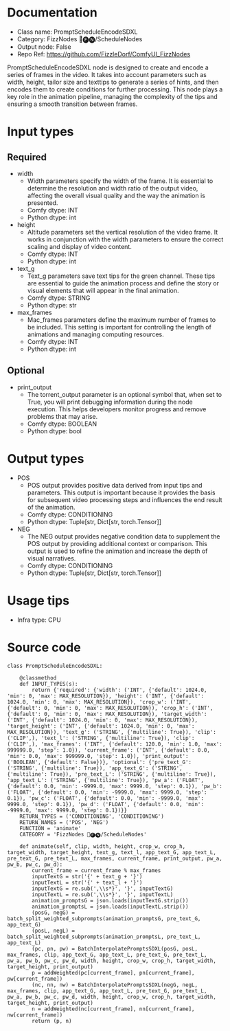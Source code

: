 # Documentation
- Class name: PromptScheduleEncodeSDXL
- Category: FizzNodes 📅🅕🅝/ScheduleNodes
- Output node: False
- Repo Ref: https://github.com/FizzleDorf/ComfyUI_FizzNodes

PromptScheduleEncodeSDXL node is designed to create and encode a series of frames in the video. It takes into account parameters such as width, height, tailor size and texttips to generate a series of hints, and then encodes them to create conditions for further processing. This node plays a key role in the animation pipeline, managing the complexity of the tips and ensuring a smooth transition between frames.

# Input types
## Required
- width
    - Width parameters specify the width of the frame. It is essential to determine the resolution and width ratio of the output video, affecting the overall visual quality and the way the animation is presented.
    - Comfy dtype: INT
    - Python dtype: int
- height
    - Altitude parameters set the vertical resolution of the video frame. It works in conjunction with the width parameters to ensure the correct scaling and display of video content.
    - Comfy dtype: INT
    - Python dtype: int
- text_g
    - Text_g parameters save text tips for the green channel. These tips are essential to guide the animation process and define the story or visual elements that will appear in the final animation.
    - Comfy dtype: STRING
    - Python dtype: str
- max_frames
    - Mac_frames parameters define the maximum number of frames to be included. This setting is important for controlling the length of animations and managing computing resources.
    - Comfy dtype: INT
    - Python dtype: int
## Optional
- print_output
    - The torrent_output parameter is an optional symbol that, when set to True, you will print debugging information during the node execution. This helps developers monitor progress and remove problems that may arise.
    - Comfy dtype: BOOLEAN
    - Python dtype: bool

# Output types
- POS
    - POS output provides positive data derived from input tips and parameters. This output is important because it provides the basis for subsequent video processing steps and influences the end result of the animation.
    - Comfy dtype: CONDITIONING
    - Python dtype: Tuple[str, Dict[str, torch.Tensor]]
- NEG
    - The NEG output provides negative condition data to supplement the POS output by providing additional context or comparison. This output is used to refine the animation and increase the depth of visual narratives.
    - Comfy dtype: CONDITIONING
    - Python dtype: Tuple[str, Dict[str, torch.Tensor]]

# Usage tips
- Infra type: CPU

# Source code
```
class PromptScheduleEncodeSDXL:

    @classmethod
    def INPUT_TYPES(s):
        return {'required': {'width': ('INT', {'default': 1024.0, 'min': 0, 'max': MAX_RESOLUTION}), 'height': ('INT', {'default': 1024.0, 'min': 0, 'max': MAX_RESOLUTION}), 'crop_w': ('INT', {'default': 0, 'min': 0, 'max': MAX_RESOLUTION}), 'crop_h': ('INT', {'default': 0, 'min': 0, 'max': MAX_RESOLUTION}), 'target_width': ('INT', {'default': 1024.0, 'min': 0, 'max': MAX_RESOLUTION}), 'target_height': ('INT', {'default': 1024.0, 'min': 0, 'max': MAX_RESOLUTION}), 'text_g': ('STRING', {'multiline': True}), 'clip': ('CLIP',), 'text_l': ('STRING', {'multiline': True}), 'clip': ('CLIP',), 'max_frames': ('INT', {'default': 120.0, 'min': 1.0, 'max': 999999.0, 'step': 1.0}), 'current_frame': ('INT', {'default': 0.0, 'min': 0.0, 'max': 999999.0, 'step': 1.0}), 'print_output': ('BOOLEAN', {'default': False})}, 'optional': {'pre_text_G': ('STRING', {'multiline': True}), 'app_text_G': ('STRING', {'multiline': True}), 'pre_text_L': ('STRING', {'multiline': True}), 'app_text_L': ('STRING', {'multiline': True}), 'pw_a': ('FLOAT', {'default': 0.0, 'min': -9999.0, 'max': 9999.0, 'step': 0.1}), 'pw_b': ('FLOAT', {'default': 0.0, 'min': -9999.0, 'max': 9999.0, 'step': 0.1}), 'pw_c': ('FLOAT', {'default': 0.0, 'min': -9999.0, 'max': 9999.0, 'step': 0.1}), 'pw_d': ('FLOAT', {'default': 0.0, 'min': -9999.0, 'max': 9999.0, 'step': 0.1})}}
    RETURN_TYPES = ('CONDITIONING', 'CONDITIONING')
    RETURN_NAMES = ('POS', 'NEG')
    FUNCTION = 'animate'
    CATEGORY = 'FizzNodes 📅🅕🅝/ScheduleNodes'

    def animate(self, clip, width, height, crop_w, crop_h, target_width, target_height, text_g, text_l, app_text_G, app_text_L, pre_text_G, pre_text_L, max_frames, current_frame, print_output, pw_a, pw_b, pw_c, pw_d):
        current_frame = current_frame % max_frames
        inputTextG = str('{' + text_g + '}')
        inputTextL = str('{' + text_l + '}')
        inputTextG = re.sub(',\\s*}', '}', inputTextG)
        inputTextL = re.sub(',\\s*}', '}', inputTextL)
        animation_promptsG = json.loads(inputTextG.strip())
        animation_promptsL = json.loads(inputTextL.strip())
        (posG, negG) = batch_split_weighted_subprompts(animation_promptsG, pre_text_G, app_text_G)
        (posL, negL) = batch_split_weighted_subprompts(animation_promptsL, pre_text_L, app_text_L)
        (pc, pn, pw) = BatchInterpolatePromptsSDXL(posG, posL, max_frames, clip, app_text_G, app_text_L, pre_text_G, pre_text_L, pw_a, pw_b, pw_c, pw_d, width, height, crop_w, crop_h, target_width, target_height, print_output)
        p = addWeighted(pc[current_frame], pn[current_frame], pw[current_frame])
        (nc, nn, nw) = BatchInterpolatePromptsSDXL(negG, negL, max_frames, clip, app_text_G, app_text_L, pre_text_G, pre_text_L, pw_a, pw_b, pw_c, pw_d, width, height, crop_w, crop_h, target_width, target_height, print_output)
        n = addWeighted(nc[current_frame], nn[current_frame], nw[current_frame])
        return (p, n)
```